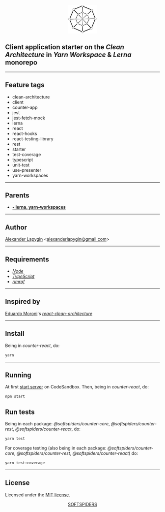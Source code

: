 <div align="center">
    <a href="https://github.com/softspiders/softspiders">
      <img src="./images/sslogo-from-github-20.png"/>
    </a>
</div>

## Client application starter on the *Clean Architecture* in *Yarn Workspace* & *Lerna* monorepo
   
---

## Feature tags
- clean-architecture
- client
- counter-app
- jest
- jest-fetch-mock
- lerna
- react
- react-hooks
- react-testing-library
- rest
- starter
- test-coverage
- typescript
- unit-test
- use-presenter
- yarn-workspaces

---

## Parents

- [**- lerna, yarn-workspaces**](https://github.com/softspiders/ca-react-rest-monorepo)

---

## Author

[Alexander Lapygin](https://github.com/AlexanderLapygin) <<alexanderlapygin@gmail.com>>

---

## Requirements

* [*Node*](https://nodejs.org/en/download/package-manager/)
* [*TypeScript*](https://www.typescriptlang.org/)
* [*rimraf*](https://www.npmjs.com/package/rimraf)

---
## Inspired by

[Eduardo Moroni](https://github.com/eduardomoroni)'s
[*react-clean-architecture*](https://github.com/eduardomoroni/react-clean-architecture)

---

## Install

Being in *counter-react*, do:

```sh
yarn
```

---

## Running

At first [start server](https://xg4qv.sse.codesandbox.io) on CodeSandbox.
Then, being in *counter-react*, do:

```sh
npm start
```

## Run tests

Being in each package: *@softspiders/counter-core*, *@softspiders/counter-rest*, *@softspiders/counter-react*, do:

```sh
yarn test
```

For coverage testing (also being in each package: *@softspiders/counter-core*, *@softspiders/counter-rest*,
*@softspiders/counter-react*) do:

```sh
yarn test:coverage
```

---

## License

Licensed under the [MIT license](./LICENSE).

<div align="center">
    <a href="https://github.com/softspiders/softspiders">SOFTSPIDERS</a>
</div>
